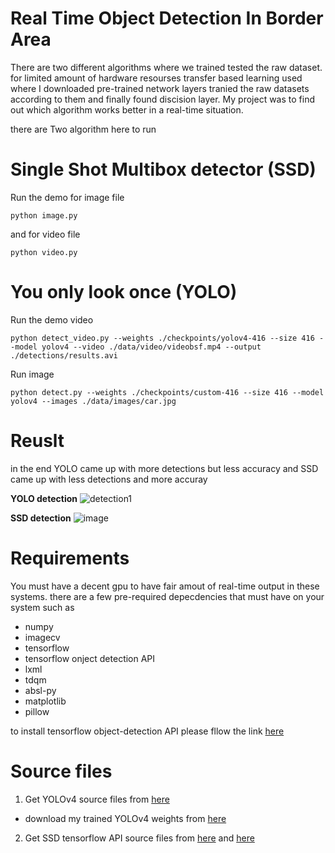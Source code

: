 # Real Time Object Detection In Border Area

There are two different algorithms where we trained tested the raw dataset. for limited amount of hardware resourses transfer based learning used where I downloaded pre-trained network layers tranied the raw datasets according to them and finally found discision layer. My project was to find out which algorithm works better in a real-time situation. 

there are Two algorithm here to run 

# Single Shot Multibox detector (SSD)

Run the demo
for image file
```
python image.py 
```
and for video file
```
python video.py
```

# You only look once (YOLO)

Run the demo video
```
python detect_video.py --weights ./checkpoints/yolov4-416 --size 416 --model yolov4 --video ./data/video/videobsf.mp4 --output ./detections/results.avi
```

Run image
```
python detect.py --weights ./checkpoints/custom-416 --size 416 --model yolov4 --images ./data/images/car.jpg
```

# Reuslt 
in the end YOLO came up with more detections but less accuracy and SSD came up with less detections and more accuray

**YOLO detection**
![detection1](https://user-images.githubusercontent.com/36739976/115660938-86473900-a35e-11eb-8f46-23abb6b2ec05.png)

**SSD detection**
![image](https://user-images.githubusercontent.com/36739976/115661345-21d8a980-a35f-11eb-997b-5b31b5e32dd2.png)


# Requirements 

You must have a decent gpu to have fair amout of real-time output in these systems. there are a few pre-required depecdencies that must have on your system such as

- numpy
- imagecv
- tensorflow
- tensorflow onject detection API
- lxml
- tdqm
- absl-py
- matplotlib
- pillow

to install tensorflow object-detection API please fllow the link [here](https://tensorflow-object-detection-api-tutorial.readthedocs.io/en/latest/install.html)

# Source files
1. Get YOLOv4 source files from [here](https://github.com/theAIGuysCode/tensorflow-yolov4-tflite)
 - download my trained YOLOv4 weights from [here](https://drive.google.com/file/d/1tBIubn-4dNZCVqgnBrx_zz5EMXYAiLIH/view?usp=sharing)
2. Get SSD tensorflow API source files from [here](https://tensorflow-object-detection-api-tutorial.readthedocs.io/en/latest/) and [here](https://github.com/sglvladi/TensorFlowObjectDetectionTutorial/tree/master/docs/source)

